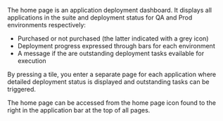 The home page is an application deployment dashboard. It displays all applications in the suite and deployment status for QA and Prod environments respectively: 
* Purchased or not purchased (the latter indicated with a grey icon)
* Deployment progress expressed through bars for each environment
* A message if the are outstanding deployment tasks evailable for execution

By pressing a tile, you enter a separate page for each application where detailed deployment status is displayed and outstanding tasks can be triggered.

The home page can be accessed from the home page icon found to the right in the application bar at the top of all pages.

